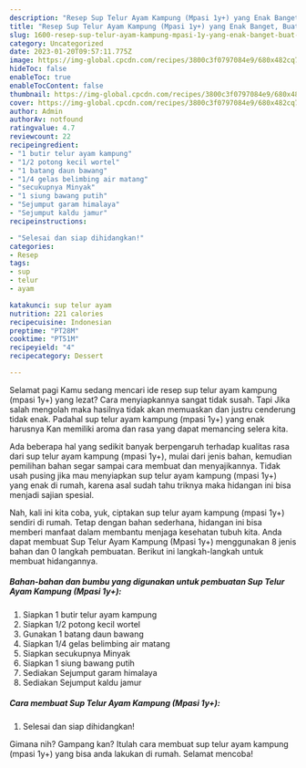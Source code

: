 ```yaml
---
description: "Resep Sup Telur Ayam Kampung (Mpasi 1y+) yang Enak Banget, Buat Buka Puasa Bikin Ngiler"
title: "Resep Sup Telur Ayam Kampung (Mpasi 1y+) yang Enak Banget, Buat Buka Puasa Bikin Ngiler"
slug: 1600-resep-sup-telur-ayam-kampung-mpasi-1y-yang-enak-banget-buat-buka-puasa-bikin-ngiler
category: Uncategorized
date: 2023-01-20T09:57:11.775Z
image: https://img-global.cpcdn.com/recipes/3800c3f0797084e9/680x482cq70/sup-telur-ayam-kampung-mpasi-1y-foto-resep-utama.jpg
hideToc: false
enableToc: true
enableTocContent: false
thumbnail: https://img-global.cpcdn.com/recipes/3800c3f0797084e9/680x482cq70/sup-telur-ayam-kampung-mpasi-1y-foto-resep-utama.jpg
cover: https://img-global.cpcdn.com/recipes/3800c3f0797084e9/680x482cq70/sup-telur-ayam-kampung-mpasi-1y-foto-resep-utama.jpg
author: Admin
authorAv: notfound
ratingvalue: 4.7
reviewcount: 22
recipeingredient:
- "1 butir telur ayam kampung"
- "1/2 potong kecil wortel"
- "1 batang daun bawang"
- "1/4 gelas belimbing air matang"
- "secukupnya Minyak"
- "1 siung bawang putih"
- "Sejumput garam himalaya"
- "Sejumput kaldu jamur"
recipeinstructions:

- "Selesai dan siap dihidangkan!"
categories:
- Resep
tags:
- sup
- telur
- ayam

katakunci: sup telur ayam 
nutrition: 221 calories
recipecuisine: Indonesian
preptime: "PT28M"
cooktime: "PT51M"
recipeyield: "4"
recipecategory: Dessert

---
```



Selamat pagi Kamu sedang mencari ide resep sup telur ayam kampung (mpasi 1y+) yang lezat? Cara menyiapkannya sangat tidak susah. Tapi Jika salah mengolah maka hasilnya tidak akan memuaskan dan justru cenderung tidak enak. Padahal sup telur ayam kampung (mpasi 1y+) yang enak harusnya Kan memiliki aroma dan rasa yang dapat memancing selera kita.




Ada beberapa hal yang sedikit banyak berpengaruh terhadap kualitas rasa dari sup telur ayam kampung (mpasi 1y+), mulai dari jenis bahan, kemudian pemilihan bahan segar sampai cara membuat dan menyajikannya. Tidak usah pusing jika mau menyiapkan sup telur ayam kampung (mpasi 1y+) yang enak di rumah, karena asal sudah tahu triknya maka hidangan ini bisa menjadi sajian spesial.


Nah, kali ini kita coba, yuk, ciptakan sup telur ayam kampung (mpasi 1y+) sendiri di rumah. Tetap dengan bahan sederhana, hidangan ini bisa memberi manfaat dalam membantu menjaga kesehatan tubuh kita. Anda dapat membuat Sup Telur Ayam Kampung (Mpasi 1y+) menggunakan 8 jenis bahan dan 0 langkah pembuatan. Berikut ini langkah-langkah untuk membuat hidangannya.

<!--inarticleads1-->

##### Bahan-bahan dan bumbu yang digunakan untuk pembuatan Sup Telur Ayam Kampung (Mpasi 1y+):

1. Siapkan 1 butir telur ayam kampung
1. Siapkan 1/2 potong kecil wortel
1. Gunakan 1 batang daun bawang
1. Siapkan 1/4 gelas belimbing air matang
1. Siapkan secukupnya Minyak
1. Siapkan 1 siung bawang putih
1. Sediakan Sejumput garam himalaya
1. Sediakan Sejumput kaldu jamur




<!--inarticleads2-->

##### Cara membuat Sup Telur Ayam Kampung (Mpasi 1y+):


1. Selesai dan siap dihidangkan!



Gimana nih? Gampang kan? Itulah cara membuat sup telur ayam kampung (mpasi 1y+) yang bisa anda lakukan di rumah. Selamat mencoba!
